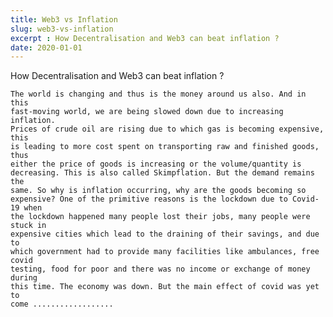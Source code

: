 ```yaml
---
title: Web3 vs Inflation
slug: web3-vs-inflation
excerpt : How Decentralisation and Web3 can beat inflation ?
date: 2020-01-01
---
```



How Decentralisation and Web3 can beat inflation ?

    The world is changing and thus is the money around us also. And in this
    fast-moving world, we are being slowed down due to increasing inflation.
    Prices of crude oil are rising due to which gas is becoming expensive, this
    is leading to more cost spent on transporting raw and finished goods, thus
    either the price of goods is increasing or the volume/quantity is
    decreasing. This is also called Skimpflation. But the demand remains the
    same. So why is inflation occurring, why are the goods becoming so
    expensive? One of the primitive reasons is the lockdown due to Covid-19 when
    the lockdown happened many people lost their jobs, many people were stuck in
    expensive cities which lead to the draining of their savings, and due to
    which government had to provide many facilities like ambulances, free covid
    testing, food for poor and there was no income or exchange of money during
    this time. The economy was down. But the main effect of covid was yet to
    come ..................

